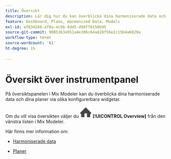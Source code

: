 ```yaml
---
title: Översikt
description: Lär dig hur du kan överblicka dina harmoniserade data och planer i Mix Modeler.
feature: Dashboard, Plans, Harmonized Data, Models
exl-id: ef034268-ef0a-4c9b-9dd5-d98ff8150b95
source-git-commit: 9085363e951a4e306c64ad28f56e2c15b4a6029a
workflow-type: tm+mt
source-wordcount: '61'
ht-degree: 1%

---
```


# Översikt över instrumentpanel


På översiktspanelen i Mix Modeler kan du överblicka dina harmoniserade data och dina planer via olika konfigurerbara widgetar.

Om du vill visa översikten väljer du ![Startsida](/help/assets//icons/Home.svg) **[!UICONTROL Overview]** från den vänstra listen i Mix Modeler.

Här finns mer information om:

* [Harmoniserade data](harmonized-data.md)

* [Planer](plans.md)
